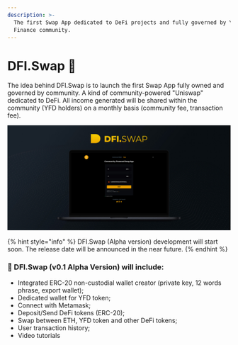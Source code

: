 ```yaml
---
description: >-
  The first Swap App dedicated to DeFi projects and fully governed by YfDFI
  Finance community.
---
```


# DFI.Swap 🔄

The idea behind DFI.Swap is to launch the first Swap App fully owned and governed by community. A kind of community-powered "Uniswap" dedicated to DeFi. All income generated will be shared within the community \(YFD holders\) on a monthly basis \(community fee, transaction fee\).

![](../.gitbook/assets/dfi-swap-cover%20%281%29.jpg)

{% hint style="info" %}
DFI.Swap \(Alpha version\) development will start soon. The release date will be announced in the near future.
{% endhint %}

### **🔄 DFI.Swap \(v0.1 Alpha Version\) will include:**

* Integrated ERC-20 non-custodial wallet creator \(private key, 12 words phrase, export wallet\);
* Dedicated wallet for YFD token;
* Connect with Metamask;
* Deposit/Send DeFi tokens \(ERC-20\);
* Swap between ETH, YFD token and other DeFi tokens;
* User transaction history;
* Video tutorials

